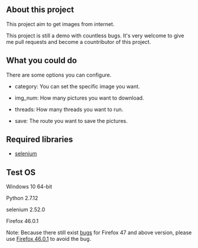 ## About this project

This project aim to get images from internet.

This project is still a demo with countless bugs. It's very welcome to give me pull requests and become a countributor of this project. 

## What you could do

There are some options you can configure.

- category: You can set the specific image you want.

- img_num: How many pictures you want to download.

- threads: How many threads you want to run.

- save: The route you want to save the pictures.

## Required libraries

- [selenium](https://github.com/SeleniumHQ/selenium)

## Test OS

Windows 10 64-bit

Python 2.7.12

selenium 2.52.0

Firefox 46.0.1

Note: Because there still exist [bugs](https://github.com/SeleniumHQ/selenium/issues/2645) for Firefox 47 and above version, please use [Firefox 46.0.1](https://ftp.mozilla.org/pub/firefox/releases/46.0.1/) to avoid the bug.
